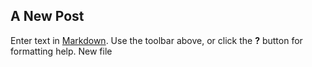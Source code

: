 ## A New Post

Enter text in [Markdown](http://daringfireball.net/projects/markdown/). Use the toolbar above, or click the **?** button for formatting help.
New file